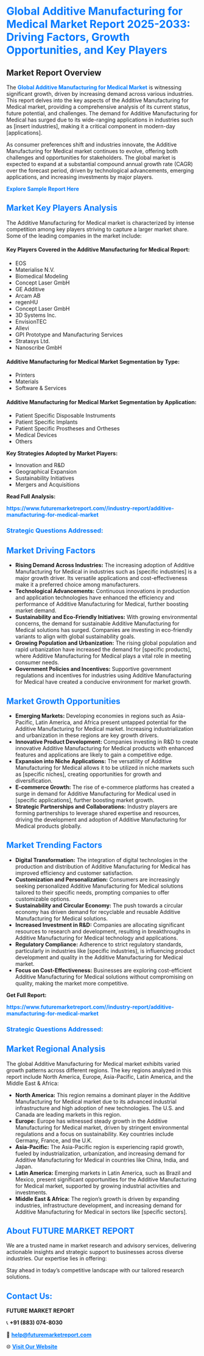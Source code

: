 <h1 style="color: #007BFF;">Global Additive Manufacturing for Medical Market Report 2025-2033: Driving Factors, Growth Opportunities, and Key Players</h1>

<section id="overview">
<h2>Market Report Overview</h2>
<p>The <a href="https://www.futuremarketreport.com//industry-report/additive-manufacturing-for-medical-market" style="color: #007BFF; text-decoration: none;"><strong>Global Additive Manufacturing for Medical Market</strong></a> is witnessing significant growth, driven by increasing demand across various industries. This report delves into the key aspects of the Additive Manufacturing for Medical market, providing a comprehensive analysis of its current status, future potential, and challenges. The demand for Additive Manufacturing for Medical has surged due to its wide-ranging applications in industries such as [insert industries], making it a critical component in modern-day [applications].</p>
<p>As consumer preferences shift and industries innovate, the Additive Manufacturing for Medical market continues to evolve, offering both challenges and opportunities for stakeholders. The global market is expected to expand at a substantial compound annual growth rate (CAGR) over the forecast period, driven by technological advancements, emerging applications, and increasing investments by major players.</p>
</section>

<section id="overview">
<p><a href="https://www.futuremarketreport.com//request-sample/reportId=79894" style="color: #007BFF; text-decoration: none;"><strong>Explore Sample Report Here</strong></a></p>
</section>

<section id="key-players">
<h2 style="color: #007BFF;">Market Key Players Analysis</h2>
<p>The Additive Manufacturing for Medical market is characterized by intense competition among key players striving to capture a larger market share. Some of the leading companies in the market include:</p>
<h4>Key Players Covered in the Additive Manufacturing for Medical Report:</h4>
<ul><li>EOS</li><li>Materialise N.V.</li><li>Biomedical Modeling</li><li>Concept Laser GmbH</li><li>GE Additive</li><li>Arcam AB</li><li>regenHU</li><li>Concept Laser GmbH</li><li>3D Systems Inc.</li><li>EnvisionTEC</li><li>Allevi</li><li>GPI Prototype and Manufacturing Services</li><li>Stratasys Ltd.</li><li>Nanoscribe GmbH</li></ul>
<h4>Additive Manufacturing for Medical Market Segmentation by Type:</h4>
<ul><li>Printers</li><li>Materials</li><li>Software &amp; Services</li></ul>

<h4>Additive Manufacturing for Medical Market Segmentation by Application:</h4>
<ul><li>Patient Specific Disposable Instruments</li><li>Patient Specific Implants</li><li>Patient Specific Prostheses and Ortheses</li><li>Medical Devices</li><li>Others</li></ul>
<p><strong>Key Strategies Adopted by Market Players:</strong></p>
<ul>
<li>Innovation and R&D</li>
<li>Geographical Expansion</li>
<li>Sustainability Initiatives</li>
<li>Mergers and Acquisitions</li>
</ul>
</section>

<section>
<p><strong>Read Full Analysis: </strong></p><a href="https://www.futuremarketreport.com//industry-report/additive-manufacturing-for-medical-market" style="color: #007BFF; text-decoration: none;"><strong>https://www.futuremarketreport.com//industry-report/additive-manufacturing-for-medical-market</strong></a>
<h3 style="color: #007BFF;">Strategic Questions Addressed:</h3>
</section>

<section id="driving-factors">
<h2 style="color: #007BFF;">Market Driving Factors</h2>
<ul>
<li><strong>Rising Demand Across Industries:</strong> The increasing adoption of Additive Manufacturing for Medical in industries such as [specific industries] is a major growth driver. Its versatile applications and cost-effectiveness make it a preferred choice among manufacturers.</li>
<li><strong>Technological Advancements:</strong> Continuous innovations in production and application technologies have enhanced the efficiency and performance of Additive Manufacturing for Medical, further boosting market demand.</li>
<li><strong>Sustainability and Eco-Friendly Initiatives:</strong> With growing environmental concerns, the demand for sustainable Additive Manufacturing for Medical solutions has surged. Companies are investing in eco-friendly variants to align with global sustainability goals.</li>
<li><strong>Growing Population and Urbanization:</strong> The rising global population and rapid urbanization have increased the demand for [specific products], where Additive Manufacturing for Medical plays a vital role in meeting consumer needs.</li>
<li><strong>Government Policies and Incentives:</strong> Supportive government regulations and incentives for industries using Additive Manufacturing for Medical have created a conducive environment for market growth.</li>
</ul>
</section>

<section id="growth-opportunities">
<h2 style="color: #007BFF;">Market Growth Opportunities</h2>
<ul>
<li><strong>Emerging Markets:</strong> Developing economies in regions such as Asia-Pacific, Latin America, and Africa present untapped potential for the Additive Manufacturing for Medical market. Increasing industrialization and urbanization in these regions are key growth drivers.</li>
<li><strong>Innovative Product Development:</strong> Companies investing in R&D to create innovative Additive Manufacturing for Medical products with enhanced features and applications are likely to gain a competitive edge.</li>
<li><strong>Expansion into Niche Applications:</strong> The versatility of Additive Manufacturing for Medical allows it to be utilized in niche markets such as [specific niches], creating opportunities for growth and diversification.</li>
<li><strong>E-commerce Growth:</strong> The rise of e-commerce platforms has created a surge in demand for Additive Manufacturing for Medical used in [specific applications], further boosting market growth.</li>
<li><strong>Strategic Partnerships and Collaborations:</strong> Industry players are forming partnerships to leverage shared expertise and resources, driving the development and adoption of Additive Manufacturing for Medical products globally.</li>
</ul>
</section>

<section id="trending-factors">
<h2 style="color: #007BFF;">Market Trending Factors</h2>
<ul>
<li><strong>Digital Transformation:</strong> The integration of digital technologies in the production and distribution of Additive Manufacturing for Medical has improved efficiency and customer satisfaction.</li>
<li><strong>Customization and Personalization:</strong> Consumers are increasingly seeking personalized Additive Manufacturing for Medical solutions tailored to their specific needs, prompting companies to offer customizable options.</li>
<li><strong>Sustainability and Circular Economy:</strong> The push towards a circular economy has driven demand for recyclable and reusable Additive Manufacturing for Medical solutions.</li>
<li><strong>Increased Investment in R&D:</strong> Companies are allocating significant resources to research and development, resulting in breakthroughs in Additive Manufacturing for Medical technology and applications.</li>
<li><strong>Regulatory Compliance:</strong> Adherence to strict regulatory standards, particularly in industries like [specific industries], is influencing product development and quality in the Additive Manufacturing for Medical market.</li>
<li><strong>Focus on Cost-Effectiveness:</strong> Businesses are exploring cost-efficient Additive Manufacturing for Medical solutions without compromising on quality, making the market more competitive.</li>
</ul>
</section>

<section>
<p><strong>Get Full Report: </strong></p><a href="https://www.futuremarketreport.com//industry-report/additive-manufacturing-for-medical-market" style="color: #007BFF; text-decoration: none;"><strong>https://www.futuremarketreport.com//industry-report/additive-manufacturing-for-medical-market</strong></a>
<h3 style="color: #007BFF;">Strategic Questions Addressed:</h3>
</section>


<section id="regional-analysis">
<h2 style="color: #007BFF;">Market Regional Analysis</h2>
<p>The global Additive Manufacturing for Medical market exhibits varied growth patterns across different regions. The key regions analyzed in this report include North America, Europe, Asia-Pacific, Latin America, and the Middle East & Africa:</p>
<ul>
<li><strong>North America:</strong> This region remains a dominant player in the Additive Manufacturing for Medical market due to its advanced industrial infrastructure and high adoption of new technologies. The U.S. and Canada are leading markets in this region.</li>
<li><strong>Europe:</strong> Europe has witnessed steady growth in the Additive Manufacturing for Medical market, driven by stringent environmental regulations and a focus on sustainability. Key countries include Germany, France, and the U.K.</li>
<li><strong>Asia-Pacific:</strong> The Asia-Pacific region is experiencing rapid growth, fueled by industrialization, urbanization, and increasing demand for Additive Manufacturing for Medical in countries like China, India, and Japan.</li>
<li><strong>Latin America:</strong> Emerging markets in Latin America, such as Brazil and Mexico, present significant opportunities for the Additive Manufacturing for Medical market, supported by growing industrial activities and investments.</li>
<li><strong>Middle East & Africa:</strong> The region’s growth is driven by expanding industries, infrastructure development, and increasing demand for Additive Manufacturing for Medical in sectors like [specific sectors].</li>
</ul>
</section>

<footer>
<h2 style="color: #007BFF;">About FUTURE MARKET REPORT</h2>
<p>We are a trusted name in market research and advisory services, delivering actionable insights and strategic support to businesses across diverse industries. Our expertise lies in offering:</p>

<p>Stay ahead in today’s competitive landscape with our tailored research solutions.</p>

<h2 style="color: #007BFF;">Contact Us:</h2>
<p><strong>FUTURE MARKET REPORT</strong></p>
<p>📞 <strong>+91 (883) 074-8030</strong></p>
<p>📧 <strong><a href="mailto:help@futuremarketreport.com" style="color: #007BFF;">help@futuremarketreport.com</a></strong></p>
<p>🌐 <strong><a href="https://www.futuremarketreport.com/" style="color: #007BFF;">Visit Our Website</a></strong></p>
</footer>
